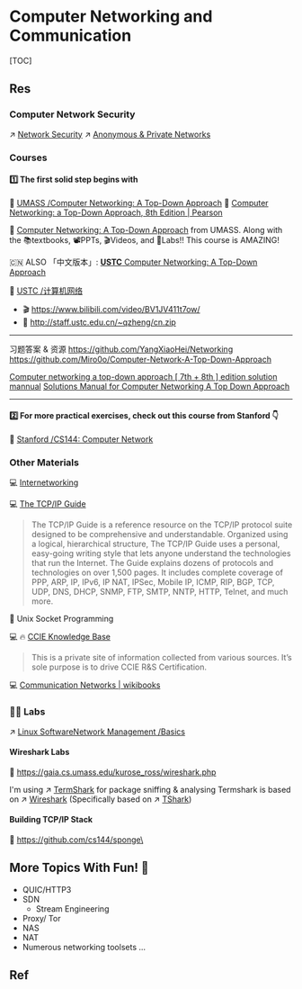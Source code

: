 # Computer Networking and Communication

[TOC]



## Res
### Computer Network Security
↗ [Network Security](../../CyberSecurity/Network%20Security/Network%20Security.md)
↗ [Anonymous & Private Networks](../../CyberSecurity/Network%20Security/Anonymous%20&%20Private%20Networks/Anonymous%20&%20Private%20Networks.md)


### Courses
#### 1️⃣ The first solid step begins with
🏫 [UMASS /Computer Networking: A Top-Down Approach](../../🏠%20Assets/Universities/UMASS/Computer%20Networking:%20A%20Top-Down%20Approach/Computer%20Networking:%20A%20Top-Down%20Approach.md)
📖 [Computer Networking: a Top-Down Approach, 8th Edition | Pearson](https://media.pearsoncmg.com/ph/esm/ecs_kurose_compnetwork_8/cw/)


🎉 [Computer Networking: A Top-Down Approach](https://gaia.cs.umass.edu/kurose_ross/index.php) from UMASS. Along with the 📚textbooks, 📽PPTs, 🎬Videos, and 🥽Labs!! 
This course is AMAZING!


🇨🇳 ALSO 「中文版本」: [**USTC** Computer Networking: A Top-Down Approach](http://staff.ustc.edu.cn/~qzheng/teaching.html)

🏫 [USTC /计算机网络](../../🏠%20Assets/Universities/USTC/计算机网络/计算机网络.md)
- 🎬 https://www.bilibili.com/video/BV1JV411t7ow/
- 📄 http://staff.ustc.edu.cn/~qzheng/cn.zip


---
习题答案 & 资源
https://github.com/YangXiaoHei/Networking
https://github.com/Miro0o/Computer-Network-A-Top-Down-Approach

[Computer networking a top-down approach [ 7th + 8th ] edition solution mannual](https://www.yumpu.com/s/iVp8v4IBYyZcmORF)
[Solutions Manual for Computer Networking A Top Down Approach](https://www.studocu.com/en-us/document/prairie-view-am-university/computer-networks/solutions-manual-for-computer-networking-a-top-down-approach/25116860)

---

#### 2️⃣ For more practical exercises, check out this course from Stanford 👇
🏫 [Stanford /CS144: Computer Network](../../🏠%20Assets/Universities/Stanford/CS%20144%20Computer%20Network/CS144:%20Computer%20Network.md)


### Other Materials
💻 [Internetworking](https://networking.ringofsaturn.com)

💻 [The TCP/IP Guide](http://www.tcpipguide.com/index.htm)
> The TCP/IP Guide is a reference resource on the TCP/IP protocol suite designed to be comprehensive and understandable. Organized using a logical, hierarchical structure, The TCP/IP Guide uses a personal, easy-going writing style that lets anyone understand the technologies that run the Internet. The Guide explains dozens of protocols and technologies on over 1,500 pages. It includes complete coverage of PPP, ARP, IP, IPv6, IP NAT, IPSec, Mobile IP, ICMP, RIP, BGP, TCP, UDP, DNS, DHCP, SNMP, FTP, SMTP, NNTP, HTTP, Telnet, and much more.

📖 Unix Socket Programming

💻 🔥 [CCIE Knowledge Base](http://www.bscottrandall.com/index.html)

> This is a private site of information collected from various sources. It’s sole purpose is to drive CCIE R&S Certification.

💻 [Communication Networks | wikibooks](https://en.wikibooks.org/wiki/Communication_Networks)


### 👩‍🔬 Labs
↗ [Linux SoftwareNetwork Management /Basics](../🥷🏼%20Operating%20System%20(Tech)/Linux%20(Derived%20From%20UNIX%20Family)/🪓%20Free%20Software/Network%20Management/Network%20Management%20Basics.md)


#### Wireshark Labs
🔗 https://gaia.cs.umass.edu/kurose_ross/wireshark.php

I'm using ↗ [TermShark](../🥷🏼%20Operating%20System%20(Tech)/Linux%20(Derived%20From%20UNIX%20Family)/🪓%20Free%20Software/Network%20Management/Wireshark/CLI%20Alternatives/TermShark.md) for package sniffing & analysing
Termshark is based on ↗ [Wireshark](../🥷🏼%20Operating%20System%20(Tech)/Linux%20(Derived%20From%20UNIX%20Family)/🪓%20Free%20Software/Network%20Management/Wireshark/Wireshark.md) (Specifically based on ↗ [TShark](../🥷🏼%20Operating%20System%20(Tech)/Linux%20(Derived%20From%20UNIX%20Family)/🪓%20Free%20Software/Network%20Management/Wireshark/CLI%20Alternatives/TShark.md))


#### Building TCP/IP Stack
🔗 https://github.com/cs144/sponge\



## More Topics With Fun! 🥳
- QUIC/HTTP3
- SDN
  - Stream Engineering
- Proxy/ Tor
- NAS
- NAT
- Numerous networking toolsets ...



## Ref
[网络发展历史 | CSDN]: https://blog.csdn.net/mcsbary/article/details/120391169
